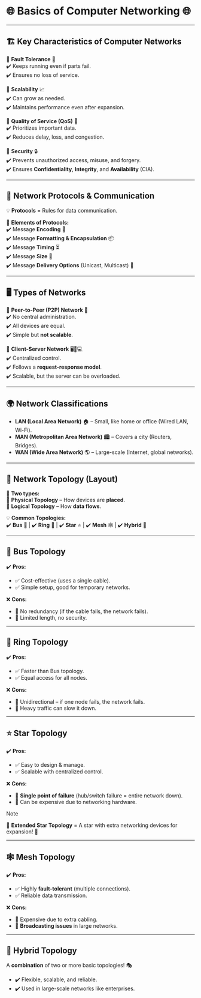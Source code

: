 # 🌐 **Basics of Computer Networking** 🌐

---

## 🏗 **Key Characteristics of Computer Networks**

🔹 **Fault Tolerance** 🔧  
✔️ Keeps running even if parts fail.  
✔️ Ensures no loss of service.

🔹 **Scalability** 📈  
✔️ Can grow as needed.  
✔️ Maintains performance even after expansion.

🔹 **Quality of Service (QoS)** 🚀  
✔️ Prioritizes important data.  
✔️ Reduces delay, loss, and congestion.

🔹 **Security** 🔒  
✔️ Prevents unauthorized access, misuse, and forgery.  
✔️ Ensures **Confidentiality**, **Integrity**, and **Availability** (CIA).

---

## 🔄 **Network Protocols & Communication**

💡 **Protocols** = Rules for data communication.

📌 **Elements of Protocols:**  
✔️ Message **Encoding** 📝  
✔️ Message **Formatting & Encapsulation** 📦  
✔️ Message **Timing** ⏳  
✔️ Message **Size** 📏  
✔️ Message **Delivery Options** (Unicast, Multicast) 📡

---

## 🖥️ **Types of Networks**

🔹 **Peer-to-Peer (P2P) Network** 🔄  
✔️ No central administration.  
✔️ All devices are equal.  
✔️ Simple but **not scalable**.

🔹 **Client-Server Network** 🖥️🔗💻  
✔️ Centralized control.  
✔️ Follows a **request-response model**.  
✔️ Scalable, but the server can be overloaded.

---

## 🌍 **Network Classifications**

- **LAN (Local Area Network)** 🏠 – Small, like home or office (Wired LAN, Wi-Fi).
- **MAN (Metropolitan Area Network)** 🏙️ – Covers a city (Routers, Bridges).
- **WAN (Wide Area Network)** 🌎 – Large-scale (Internet, global networks).

---

## 🔄 **Network Topology (Layout)**

📌 **Two types:**  
🔹 **Physical Topology** – How devices are **placed**.  
🔹 **Logical Topology** – How **data flows**.

💡 **Common Topologies:**  
✔️ **Bus** 🚋 | ✔️ **Ring** 🔄 | ✔️ **Star** ⭐ | ✔️ **Mesh** 🕸️ | ✔️ **Hybrid** 🔗

---

## 🚋 **Bus Topology**

✔️ **Pros:**

- ✅ Cost-effective (uses a single cable).
- ✅ Simple setup, good for temporary networks.

❌ **Cons:**

- 🚫 No redundancy (if the cable fails, the network fails).
- 🚫 Limited length, no security.

---

## 🔄 **Ring Topology**

✔️ **Pros:**

- ✅ Faster than Bus topology.
- ✅ Equal access for all nodes.

❌ **Cons:**

- 🚫 Unidirectional – if one node fails, the network fails.
- 🚫 Heavy traffic can slow it down.

---

## ⭐ **Star Topology**

✔️ **Pros:**

- ✅ Easy to design & manage.
- ✅ Scalable with centralized control.

❌ **Cons:**

- 🚫 **Single point of failure** (hub/switch failure = entire network down).
- 🚫 Can be expensive due to networking hardware.

> [!NOTE]
> 📌 **Extended Star Topology** = A star with extra networking devices for expansion! 🌟

---

## 🕸️ **Mesh Topology**

✔️ **Pros:**

- ✅ Highly **fault-tolerant** (multiple connections).
- ✅ Reliable data transmission.

❌ **Cons:**

- 🚫 Expensive due to extra cabling.
- 🚫 **Broadcasting issues** in large networks.

---

## 🔗 **Hybrid Topology**

A **combination** of two or more basic topologies! 🎭

- ✔️ Flexible, scalable, and reliable.
- ✔️ Used in large-scale networks like enterprises.
